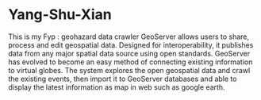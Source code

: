 # Yang-Shu-Xian
This is my Fyp : geohazard data crawler
GeoServer allows users to share, process and edit geospatial data. 
Designed for interoperability, it publishes data from any major spatial data source using open standards.
GeoServer has evolved to become an easy method of connecting existing information to virtual globes.
The system explores the open geospatial data and crawl the existing events, 
then import it to GeoServer databases and able to display the latest information as map in web such as google earth.
